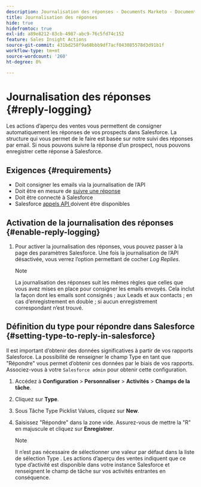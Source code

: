 ```yaml
---
description: Journalisation des réponses - Documents Marketo - Documentation du produit
title: Journalisation des réponses
hide: true
hidefromtoc: true
exl-id: a89e8212-83cb-4987-abc9-76c5fd74c152
feature: Sales Insight Actions
source-git-commit: 431bd258f9a68bbb9df7acf043085578d3d91b1f
workflow-type: tm+mt
source-wordcount: '260'
ht-degree: 0%

---
```


# Journalisation des réponses {#reply-logging}

Les actions d’aperçu des ventes vous permettent de consigner automatiquement les réponses de vos prospects dans Salesforce. La structure qui vous permet de le faire est basée sur notre suivi des réponses par email. Si nous pouvons suivre la réponse d’un prospect, nous pouvons enregistrer cette réponse à Salesforce.

## Exigences {#requirements}

* Doit consigner les emails via la journalisation de l’API
* Doit être en mesure de [suivre une réponse](/help/marketo/product-docs/marketo-sales-insight/actions/send-a-sales-email/email-tracking-overview.md#how-reply-tracking-works)
* Doit être connecté à Salesforce
* Salesforce [ appels API ](https://developer.salesforce.com/docs/atlas.en-us.salesforce_app_limits_cheatsheet.meta/salesforce_app_limits_cheatsheet/salesforce_app_limits_platform_api.htm) doivent être disponibles

## Activation de la journalisation des réponses {#enable-reply-logging}

1. Pour activer la journalisation des réponses, vous pouvez passer à la page des paramètres Salesforce. Une fois la journalisation de l’API désactivée, vous verrez l’option permettant de cocher _Log Replies_.

   >[!NOTE]
   >
   >La journalisation des réponses suit les mêmes règles que celles que vous avez mises en place pour consigner les emails envoyés. Cela inclut la façon dont les emails sont consignés ; aux Leads et aux contacts ; en cas d’enregistrement en double ; si aucun enregistrement correspondant n’est trouvé.

## Définition du type pour répondre dans Salesforce {#setting-type-to-reply-in-salesforce}

Il est important d’obtenir des données significatives à partir de vos rapports Salesforce. La possibilité de renseigner le champ Type en tant que &quot;Répondre&quot; vous permet d’obtenir ces données par le biais de vos rapports. Associez-vous à votre `Salesforce admin` pour obtenir cette configuration.

1. Accédez à **Configuration** > **Personnaliser** > **Activités** > **Champs de la tâche**.
1. Cliquez sur **Type**.
1. Sous Tâche Type Picklist Values, cliquez sur **New**.
1. Saisissez &quot;Répondre&quot; dans la zone vide. Assurez-vous de mettre la &quot;R&quot; en majuscule et cliquez sur **Enregistrer**.

   >[!NOTE]
   >
   >Il n’est pas nécessaire de sélectionner une valeur par défaut dans la liste de sélection Type . Les actions d’aperçu des ventes indiquent que ce type d’activité est disponible dans votre instance Salesforce et renseignent le champ de tâche sur vos activités entrantes en conséquence.
